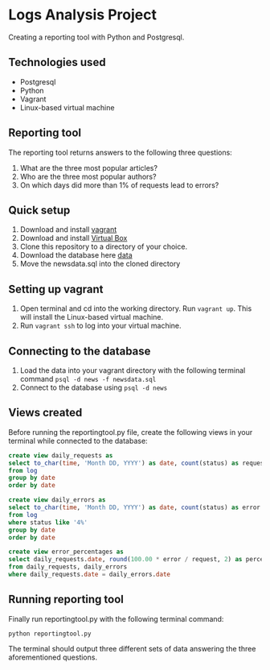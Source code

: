# Logs Analysis Project 

Creating a reporting tool with Python and Postgresql.

## Technologies used

* Postgresql
* Python
* Vagrant
* Linux-based virtual machine


## Reporting tool 

The reporting tool returns answers to the following three questions:

1. What are the three most popular articles?
2. Who are the three most popular authors?
3. On which days did more than 1% of requests lead to errors?

## Quick setup

1. Download and install [vagrant](https://www.vagrantup.com/)
2. Download and install [Virtual Box](https://www.virtualbox.org/)
3. Clone this repository to a directory of your choice.
4. Download the database here [data](https://d17h27t6h515a5.cloudfront.net/topher/2016/August/57b5f748_newsdata/newsdata.zip)
5. Move the newsdata.sql into the cloned directory

## Setting up vagrant

1. Open terminal and cd into the working directory. Run `vagrant up`. This will install the Linux-based virtual machine.
2. Run `vagrant ssh` to log into your virtual machine.

## Connecting to the database

1. Load the data into your vagrant directory with the following terminal command `psql -d news -f newsdata.sql`
2. Connect to the database using `psql -d news`

## Views created

Before running the reportingtool.py file, create the following views in your terminal while connected to the database:

```sql
create view daily_requests as
select to_char(time, 'Month DD, YYYY') as date, count(status) as request
from log
group by date
order by date
```

```sql
create view daily_errors as
select to_char(time, 'Month DD, YYYY') as date, count(status) as error
from log
where status like '4%'
group by date
order by date
```

```sql
create view error_percentages as
select daily_requests.date, round(100.00 * error / request, 2) as percentage
from daily_requests, daily_errors
where daily_requests.date = daily_errors.date
```

## Running reporting tool

Finally run reportingtool.py with the following terminal command:

`python reportingtool.py`

The terminal should output three different sets of data answering the three aforementioned questions.











